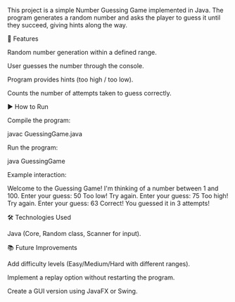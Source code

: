 This project is a simple Number Guessing Game implemented in Java.
The program generates a random number and asks the player to guess it until they succeed, giving hints along the way.

📌 Features

Random number generation within a defined range.

User guesses the number through the console.

Program provides hints (too high / too low).

Counts the number of attempts taken to guess correctly.

▶️ How to Run

Compile the program:

javac GuessingGame.java


Run the program:

java GuessingGame


Example interaction:

Welcome to the Guessing Game!
I'm thinking of a number between 1 and 100.
Enter your guess: 50
Too low! Try again.
Enter your guess: 75
Too high! Try again.
Enter your guess: 63
Correct! You guessed it in 3 attempts!

🛠️ Technologies Used

Java (Core, Random class, Scanner for input).

📚 Future Improvements

Add difficulty levels (Easy/Medium/Hard with different ranges).

Implement a replay option without restarting the program.

Create a GUI version using JavaFX or Swing.
